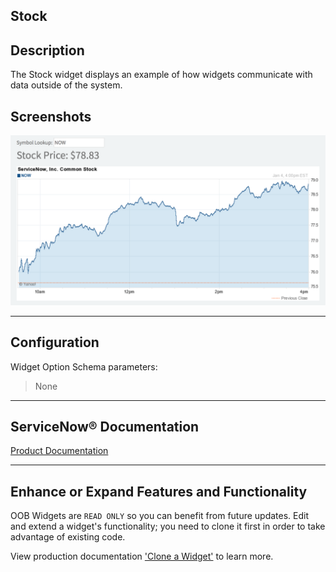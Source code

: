##  Stock

## Description

The Stock widget displays an example of how widgets communicate with data outside of the system.

## Screenshots
![alt text](../images/WidgetStock.png "Widget Stock")

---
## Configuration

Widget Option Schema parameters:
> None
---
## ServiceNow® Documentation
[Product Documentation](https://docs.servicenow.com/search?q=Stock+widget) 

---
## Enhance or Expand Features and Functionality

OOB Widgets are `READ ONLY` so you can benefit from future updates. Edit and extend a widget's functionality; you need to clone it first in order to take advantage of existing code.

View production documentation ['Clone a Widget'](https://docs.servicenow.com/search?q=Clone+a+Widget) to learn more.
